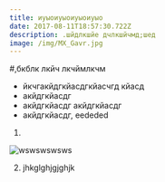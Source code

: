 ```yaml
---
title: иуыоиуыоиуыоиуыо
date: 2017-08-11T18:57:30.722Z
description: .шйдлкшйе дчлкшйчмд;шед
image: /img/MX_Gavr.jpg
---
```

\#,бкблк лкйч лкчймлкчм

* йкчгакйдгкйасдгкйасчгд кйасд
* акйдгкйасдг
* акйдгкйасдг акйдгкйасдг
* акйдгкйасдг, eededed

1. 

   ![wswswswsws](/img/gearYellow.png)

2. jhkglghjgjghjk
